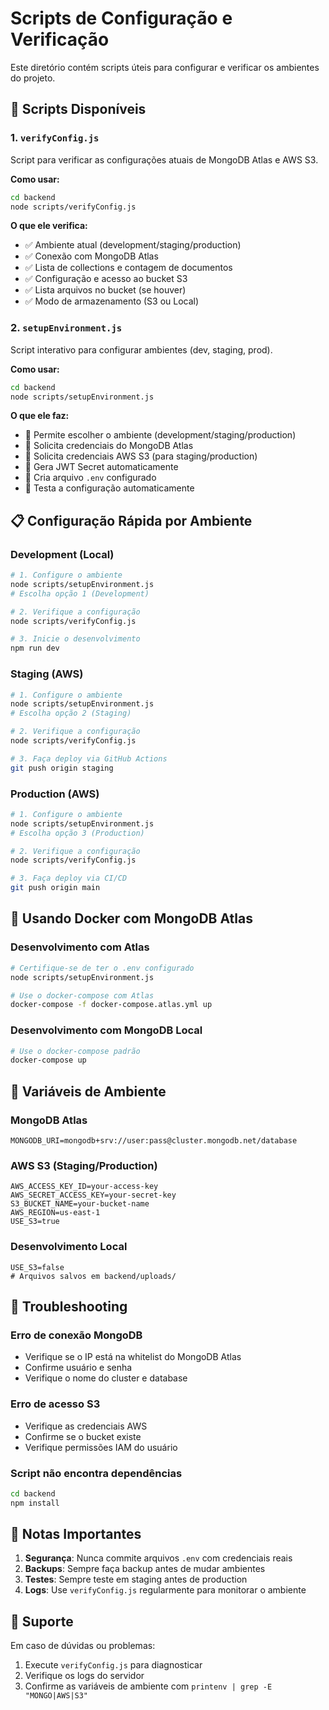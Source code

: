 # Scripts de Configuração e Verificação

Este diretório contém scripts úteis para configurar e verificar os ambientes do projeto.

## 🔧 Scripts Disponíveis

### 1. `verifyConfig.js`
Script para verificar as configurações atuais de MongoDB Atlas e AWS S3.

**Como usar:**
```bash
cd backend
node scripts/verifyConfig.js
```

**O que ele verifica:**
- ✅ Ambiente atual (development/staging/production)
- ✅ Conexão com MongoDB Atlas
- ✅ Lista de collections e contagem de documentos
- ✅ Configuração e acesso ao bucket S3
- ✅ Lista arquivos no bucket (se houver)
- ✅ Modo de armazenamento (S3 ou Local)

### 2. `setupEnvironment.js`
Script interativo para configurar ambientes (dev, staging, prod).

**Como usar:**
```bash
cd backend
node scripts/setupEnvironment.js
```

**O que ele faz:**
- 🔹 Permite escolher o ambiente (development/staging/production)
- 🔹 Solicita credenciais do MongoDB Atlas
- 🔹 Solicita credenciais AWS S3 (para staging/production)
- 🔹 Gera JWT Secret automaticamente
- 🔹 Cria arquivo `.env` configurado
- 🔹 Testa a configuração automaticamente

## 📋 Configuração Rápida por Ambiente

### Development (Local)
```bash
# 1. Configure o ambiente
node scripts/setupEnvironment.js
# Escolha opção 1 (Development)

# 2. Verifique a configuração
node scripts/verifyConfig.js

# 3. Inicie o desenvolvimento
npm run dev
```

### Staging (AWS)
```bash
# 1. Configure o ambiente
node scripts/setupEnvironment.js
# Escolha opção 2 (Staging)

# 2. Verifique a configuração
node scripts/verifyConfig.js

# 3. Faça deploy via GitHub Actions
git push origin staging
```

### Production (AWS)
```bash
# 1. Configure o ambiente
node scripts/setupEnvironment.js
# Escolha opção 3 (Production)

# 2. Verifique a configuração
node scripts/verifyConfig.js

# 3. Faça deploy via CI/CD
git push origin main
```

## 🐳 Usando Docker com MongoDB Atlas

### Desenvolvimento com Atlas
```bash
# Certifique-se de ter o .env configurado
node scripts/setupEnvironment.js

# Use o docker-compose com Atlas
docker-compose -f docker-compose.atlas.yml up
```

### Desenvolvimento com MongoDB Local
```bash
# Use o docker-compose padrão
docker-compose up
```

## 🔐 Variáveis de Ambiente

### MongoDB Atlas
```env
MONGODB_URI=mongodb+srv://user:pass@cluster.mongodb.net/database
```

### AWS S3 (Staging/Production)
```env
AWS_ACCESS_KEY_ID=your-access-key
AWS_SECRET_ACCESS_KEY=your-secret-key
S3_BUCKET_NAME=your-bucket-name
AWS_REGION=us-east-1
USE_S3=true
```

### Desenvolvimento Local
```env
USE_S3=false
# Arquivos salvos em backend/uploads/
```

## 🚨 Troubleshooting

### Erro de conexão MongoDB
- Verifique se o IP está na whitelist do MongoDB Atlas
- Confirme usuário e senha
- Verifique o nome do cluster e database

### Erro de acesso S3
- Verifique as credenciais AWS
- Confirme se o bucket existe
- Verifique permissões IAM do usuário

### Script não encontra dependências
```bash
cd backend
npm install
```

## 📝 Notas Importantes

1. **Segurança**: Nunca commite arquivos `.env` com credenciais reais
2. **Backups**: Sempre faça backup antes de mudar ambientes
3. **Testes**: Sempre teste em staging antes de production
4. **Logs**: Use `verifyConfig.js` regularmente para monitorar o ambiente

## 🤝 Suporte

Em caso de dúvidas ou problemas:
1. Execute `verifyConfig.js` para diagnosticar
2. Verifique os logs do servidor
3. Confirme as variáveis de ambiente com `printenv | grep -E "MONGO|AWS|S3"`
